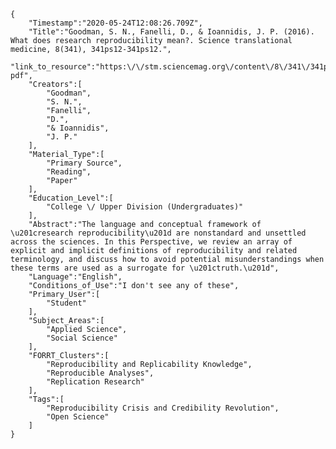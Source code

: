 
    {
        "Timestamp":"2020-05-24T12:08:26.709Z",
        "Title":"Goodman, S. N., Fanelli, D., & Ioannidis, J. P. (2016). What does research reproducibility mean?. Science translational medicine, 8(341), 341ps12-341ps12.",
        "link_to_resource":"https:\/\/stm.sciencemag.org\/content\/8\/341\/341ps12\/tab-pdf",
        "Creators":[
            "Goodman",
            "S. N.",
            "Fanelli",
            "D.",
            "& Ioannidis",
            "J. P."
        ],
        "Material_Type":[
            "Primary Source",
            "Reading",
            "Paper"
        ],
        "Education_Level":[
            "College \/ Upper Division (Undergraduates)"
        ],
        "Abstract":"The language and conceptual framework of \u201cresearch reproducibility\u201d are nonstandard and unsettled across the sciences. In this Perspective, we review an array of explicit and implicit definitions of reproducibility and related terminology, and discuss how to avoid potential misunderstandings when these terms are used as a surrogate for \u201ctruth.\u201d",
        "Language":"English",
        "Conditions_of_Use":"I don't see any of these",
        "Primary_User":[
            "Student"
        ],
        "Subject_Areas":[
            "Applied Science",
            "Social Science"
        ],
        "FORRT_Clusters":[
            "Reproducibility and Replicability Knowledge",
            "Reproducible Analyses",
            "Replication Research"
        ],
        "Tags":[
            "Reproducibility Crisis and Credibility Revolution",
            "Open Science"
        ]
    }
